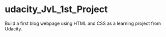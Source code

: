 # udacity_JvL_1st_Project
Build a first blog webpage using HTML and CSS as a learning project from Udacity.
